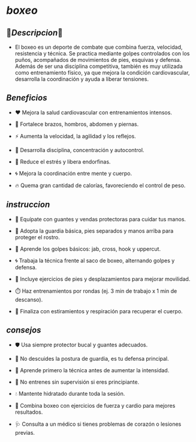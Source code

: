 # *boxeo*

## 🥊*Descripcion*🥊
* El boxeo es un deporte de combate que combina fuerza, velocidad, resistencia y técnica. Se practica mediante golpes controlados con los puños, acompañados de movimientos de pies, esquivas y defensa. Además de ser una disciplina competitiva, también es muy utilizada como entrenamiento físico, ya que mejora la condición cardiovascular, desarrolla la coordinación y ayuda a liberar tensiones.

## *Beneficios*
* ❤️ Mejora la salud cardiovascular con entrenamientos intensos.

* 💪 Fortalece brazos, hombros, abdomen y piernas.

* ⚡ Aumenta la velocidad, la agilidad y los reflejos.

* 🧠 Desarrolla disciplina, concentración y autocontrol.

* 🧘 Reduce el estrés y libera endorfinas.

* 🌀 Mejora la coordinación entre mente y cuerpo.

* 🔥 Quema gran cantidad de calorías, favoreciendo el control de peso.

## *instruccion*
* 🥊 Equípate con guantes y vendas protectoras para cuidar tus manos.

* 🧍 Adopta la guardia básica, pies separados y manos arriba para proteger el rostro.

* 👊 Aprende los golpes básicos: jab, cross, hook y uppercut.

* 🌀 Trabaja la técnica frente al saco de boxeo, alternando golpes y defensa.

* 🏃 Incluye ejercicios de pies y desplazamientos para mejorar movilidad.

* ⏱️ Haz entrenamientos por rondas (ej. 3 min de trabajo x 1 min de descanso).

* 🧘 Finaliza con estiramientos y respiración para recuperar el cuerpo.

## *consejos*
* 🛡️ Usa siempre protector bucal y guantes adecuados.

* 🧍 No descuides la postura de guardia, es tu defensa principal.

* 🐢 Aprende primero la técnica antes de aumentar la intensidad.

* 🛑 No entrenes sin supervisión si eres principiante.

* 💧 Mantente hidratado durante toda la sesión.

* 🎯 Combina boxeo con ejercicios de fuerza y cardio para mejores resultados.

* 🩺 Consulta a un médico si tienes problemas de corazón o lesiones previas.
  